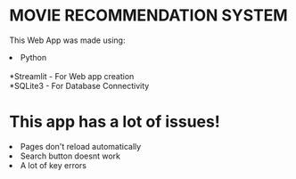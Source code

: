# MOVIE RECOMMENDATION SYSTEM
This Web App was made using:<br/>
<li>Python</li><br/>
*Streamlit - For Web app creation<br/>
*SQLite3 - For Database Connectivity<br/>

# This app has a lot of issues!
<li>Pages don't reload automatically</li>
<li>Search button doesnt work</li>
<li>A lot of key errors</li>
